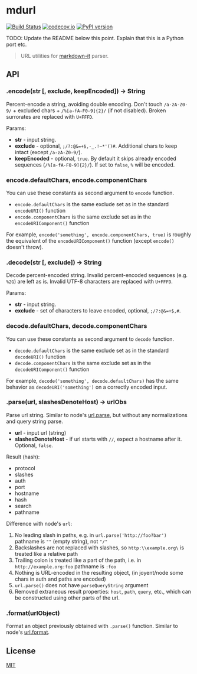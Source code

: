 # mdurl

[![Build Status](https://github.com/executablebooks/mdurl/workflows/Tests/badge.svg?branch=master)](https://github.com/executablebooks/mdurl/actions?query=workflow%3ATests+branch%3Amaster+event%3Apush)
[![codecov.io](https://codecov.io/gh/executablebooks/mdurl/branch/master/graph/badge.svg)](https://codecov.io/gh/executablebooks/mdurl)
[![PyPI version](https://img.shields.io/pypi/v/mdurl)](https://pypi.org/project/mdurl)

TODO: Update the README below this point. Explain that this is a Python port etc.

> URL utilities for [markdown-it](https://github.com/markdown-it/markdown-it) parser.

## API

### .encode(str \[, exclude, keepEncoded\]) -> String

Percent-encode a string, avoiding double encoding. Don't touch `/a-zA-Z0-9/` +
excluded chars + `/%[a-fA-F0-9]{2}/` (if not disabled). Broken surrorates are
replaced with `U+FFFD`.

Params:

- __str__ - input string.
- __exclude__ - optional, `;/?:@&=+$,-_.!~*'()#`. Additional chars to keep intact
  (except `/a-zA-Z0-9/`).
- __keepEncoded__ - optional, `true`. By default it skips already encoded sequences
  (`/%[a-fA-F0-9]{2}/`). If set to `false`, `%` will be encoded.

### encode.defaultChars, encode.componentChars

You can use these constants as second argument to `encode` function.

- `encode.defaultChars` is the same exclude set as in the standard `encodeURI()` function
- `encode.componentChars` is the same exclude set as in the `encodeURIComponent()` function

For example, `encode('something', encode.componentChars, true)` is roughly the equivalent of
the `encodeURIComponent()` function (except `encode()` doesn't throw).

### .decode(str \[, exclude\]) -> String

Decode percent-encoded string. Invalid percent-encoded sequences (e.g. `%2G`)
are left as is. Invalid UTF-8 characters are replaced with `U+FFFD`.

Params:

- __str__ - input string.
- __exclude__ - set of characters to leave encoded, optional, `;/?:@&=+$,#`.

### decode.defaultChars, decode.componentChars

You can use these constants as second argument to `decode` function.

- `decode.defaultChars` is the same exclude set as in the standard `decodeURI()` function
- `decode.componentChars` is the same exclude set as in the `decodeURIComponent()` function

For example, `decode('something', decode.defaultChars)` has the same behavior as
`decodeURI('something')` on a correctly encoded input.

### .parse(url, slashesDenoteHost) -> urlObs

Parse url string. Similar to node's [url.parse](http://nodejs.org/api/url.html#url_url_parse_urlstr_parsequerystring_slashesdenotehost), but without any
normalizations and query string parse.

- __url__ - input url (string)
- __slashesDenoteHost__ - if url starts with `//`, expect a hostname after it. Optional, `false`.

Result (hash):

- protocol
- slashes
- auth
- port
- hostname
- hash
- search
- pathname

Difference with node's `url`:

1. No leading slash in paths, e.g. in `url.parse('http://foo?bar')` pathname is
   `""` (empty string), not `"/"`
1. Backslashes are not replaced with slashes, so `http:\\example.org\` is
   treated like a relative path
1. Trailing colon is treated like a part of the path, i.e. in
   `http://example.org:foo` pathname is `:foo`
1. Nothing is URL-encoded in the resulting object, (in joyent/node some chars
   in auth and paths are encoded)
1. `url.parse()` does not have `parseQueryString` argument
1. Removed extraneous result properties: `host`, `path`, `query`, etc.,
   which can be constructed using other parts of the url.

### .format(urlObject)

Format an object previously obtained with `.parse()` function. Similar to node's
[url.format](http://nodejs.org/api/url.html#url_url_format_urlobj).

## License

[MIT](https://github.com/markdown-it/mdurl/blob/master/LICENSE)
